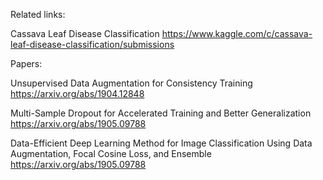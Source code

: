 Related links:

Cassava Leaf Disease Classification
https://www.kaggle.com/c/cassava-leaf-disease-classification/submissions


Papers:

Unsupervised Data Augmentation for Consistency Training 
https://arxiv.org/abs/1904.12848

Multi-Sample Dropout for Accelerated Training and Better Generalization 
https://arxiv.org/abs/1905.09788

Data-Efficient Deep Learning Method for Image Classification Using Data Augmentation, Focal Cosine Loss, and Ensemble 
https://arxiv.org/abs/1905.09788
